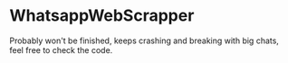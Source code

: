 # WhatsappWebScrapper

Probably won't be finished, keeps crashing and breaking with big chats, feel free to check the code.
